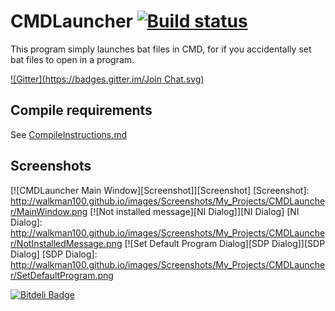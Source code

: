 # CMDLauncher [![Build status](https://ci.appveyor.com/api/projects/status/ofjud9o0dd6fknf7)](https://ci.appveyor.com/project/Walkman100/cmdlauncher)
This program simply launches bat files in CMD, for if you accidentally set bat files to open in a program.

[![Gitter](https://badges.gitter.im/Join Chat.svg)](https://gitter.im/Walkman100/Walkman?utm_source=badge&utm_medium=badge&utm_campaign=pr-badge&utm_content=badge)

## Compile requirements
See [CompileInstructions.md](https://github.com/Walkman100/WinCompile/blob/master/CompileInstructions.md)

## Screenshots
[![CMDLauncher Main Window][Screenshot]][Screenshot]
  [Screenshot]: http://walkman100.github.io/images/Screenshots/My_Projects/CMDLauncher/MainWindow.png
[![Not installed message][NI Dialog]][NI Dialog]
  [NI Dialog]: http://walkman100.github.io/images/Screenshots/My_Projects/CMDLauncher/NotInstalledMessage.png
[![Set Default Program Dialog][SDP Dialog]][SDP Dialog]
  [SDP Dialog]: http://walkman100.github.io/images/Screenshots/My_Projects/CMDLauncher/SetDefaultProgram.png


[![Bitdeli Badge](https://d2weczhvl823v0.cloudfront.net/Walkman100/cmdlauncher/trend.png)](https://bitdeli.com/free "Bitdeli Badge")

